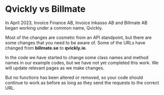 # Qvickly vs Billmate

In April 2023, Invoice Finance AB, Invoice Inkasso AB and Billmate AB began working under a common name, Qvickly.

Most of the changes are cosmetic from an API standpoint, but there are some changes that you need to be aware of. Some of the URLs have changed from **billmate.se** to **qvickly.io**.

In the code we have started to change some class names and method names in our example codes, but we have not yet completed this work. We will update relevant pages as we make changes.

But no functions has been altered or removed, so your code should continue to work as before as long as they send the requests to the correct URL.
